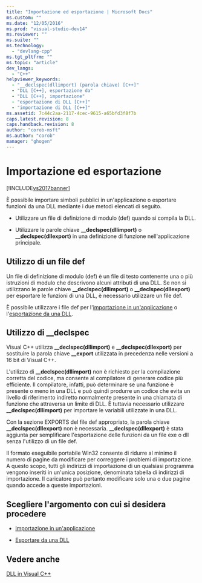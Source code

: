 ```yaml
---
title: "Importazione ed esportazione | Microsoft Docs"
ms.custom: ""
ms.date: "12/05/2016"
ms.prod: "visual-studio-dev14"
ms.reviewer: ""
ms.suite: ""
ms.technology: 
  - "devlang-cpp"
ms.tgt_pltfrm: ""
ms.topic: "article"
dev_langs: 
  - "C++"
helpviewer_keywords: 
  - "__declspec(dllimport) (parola chiave) [C++]"
  - "DLL [C++], esportazione da"
  - "DLL [C++], importazione"
  - "esportazione di DLL [C++]"
  - "importazione di DLL [C++]"
ms.assetid: 7c44c2aa-2117-4cec-9615-a65bfd3f8f7b
caps.latest.revision: 8
caps.handback.revision: 8
author: "corob-msft"
ms.author: "corob"
manager: "ghogen"
---
```

# Importazione ed esportazione
[!INCLUDE[vs2017banner](../assembler/inline/includes/vs2017banner.md)]

È possibile importare simboli pubblici in un'applicazione o esportare funzioni da una DLL mediante i due metodi elencati di seguito.  
  
-   Utilizzare un file di definizione di modulo \(def\) quando si compila la DLL.  
  
-   Utilizzare le parole chiave **\_\_declspec\(dllimport\)** o **\_\_declspec\(dllexport\)** in una definizione di funzione nell'applicazione principale.  
  
## Utilizzo di un file def  
 Un file di definizione di modulo \(def\) è un file di testo contenente una o più istruzioni di modulo che descrivono alcuni attributi di una DLL.  Se non si utilizzano le parole chiave **\_\_declspec\(dllimport\)** o **\_\_declspec\(dllexport\)** per esportare le funzioni di una DLL, è necessario utilizzare un file def.  
  
 È possibile utilizzare i file def per l'[importazione in un'applicazione](../build/importing-using-def-files.md) o l'[esportazione da una DLL](../build/exporting-from-a-dll-using-def-files.md).  
  
## Utilizzo di \_\_declspec  
 Visual C\+\+ utilizza **\_\_declspec\(dllimport\)** e **\_\_declspec\(dllexport\)** per sostituire la parola chiave **\_\_export** utilizzata in precedenza nelle versioni a 16 bit di Visual C\+\+.  
  
 L'utilizzo di **\_\_declspec\(dllimport\)** non è richiesto per la compilazione corretta del codice, ma consente al compilatore di generare codice più efficiente.  Il compilatore, infatti, può determinare se una funzione è presente o meno in una DLL e può quindi produrre un codice che evita un livello di riferimento indiretto normalmente presente in una chiamata di funzione che attraversa un limite di DLL.  È tuttavia necessario utilizzare **\_\_declspec\(dllimport\)** per importare le variabili utilizzate in una DLL.  
  
 Con la sezione EXPORTS del file def appropriato, la parola chiave **\_\_declspec\(dllexport\)** non è necessaria.  **\_\_declspec\(dllexport\)** è stata aggiunta per semplificare l'esportazione delle funzioni da un file exe o dll senza l'utilizzo di un file def.  
  
 Il formato eseguibile portabile Win32 consente di ridurre al minimo il numero di pagine da modificare per correggere i problemi di importazione.  A questo scopo, tutti gli indirizzi di importazione di un qualsiasi programma vengono inseriti in un'unica posizione, denominata tabella di indirizzi di importazione.  Il caricatore può pertanto modificare solo una o due pagine quando accede a queste importazioni.  
  
## Scegliere l'argomento con cui si desidera procedere  
  
-   [Importazione in un'applicazione](../build/importing-into-an-application-using-declspec-dllimport.md)  
  
-   [Esportare da una DLL](../build/exporting-from-a-dll.md)  
  
## Vedere anche  
 [DLL in Visual C\+\+](../build/dlls-in-visual-cpp.md)
